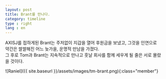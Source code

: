 ```yaml
---
layout: post
title: Brant를 만나다.
category: timeline
type : right
lang : en
---
```



AXISJ를 접하게된 Brant는 주저없이 지갑을 열어 후원금을 보냈고, 그것을 인연으로 약간은 쌀쌀해진 어느 늦가을, 운명적 만남을 가졌다.   
그 후로 Tom과 Brant는 지속적으로 만나고 훗날 회사를 함께 세우게 될 줄은 서로 몰랐을 것이다.

![Raniel]({{ site.baseurl }}/assets/images/tm-brant.png){:class="member"}